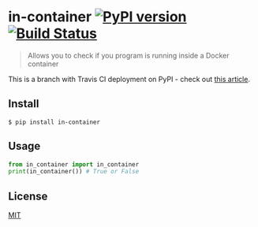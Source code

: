# in-container [![PyPI version](https://badge.fury.io/py/in-container.svg)](https://badge.fury.io/py/in-container)[![Build Status](https://travis-ci.com/ZiggerZZ/in_container.svg?branch=master)](https://travis-ci.com/ZiggerZZ/in_container)

> Allows you to check if you program is running inside a Docker container

This is a branch with Travis CI deployment on PyPI - check out [this article](https://medium.com/@ziggerzz/deployment-of-python-package-on-pypi-with-travis-on-github-d8aa24ffcdb4).

## Install

```
$ pip install in-container
```

## Usage

```python
from in_container import in_container
print(in_container()) # True or False
```

## License

[MIT](https://github.com/ZiggerZZ/in_container/blob/master/LICENSE)
